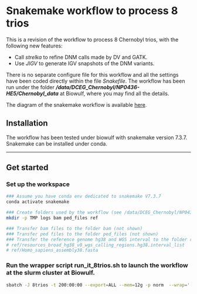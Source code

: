 # Snakemake workflow to process 8 trios
This is a revision of the workflow to process 8 Chernobyl trios, with the following new features:
+ Call *strelka* to refine DNM calls made by DV and GATK.
+ Use *JIGV* to generate IGV snapshots of the DNM variants.

There is no separate configure file for this workflow and all the settings have been coded directly within the file *Snakefile*.  The workflow has been run under the folder ***/data/DCEG_Chernobyl/NP0436-HE5/Chernobyl_data*** at Biowulf, where you may find all the details.

The diagram of the snakemake workflow is available [here](https://github.com/NCI-CGR/TriosCompass_v2/blob/8trios/Chernobyl_strelka_workflow_dag.pdf).

## Installation

The workflow has been tested under biowulf with snakemake version 7.3.7.  Snakemake can be installed under conda.

---

## Get started
### Set up the workspace
```bash
### Assume you have conda env dedicated to snakemake V7.3.7
conda activate snakemake

### Create folders used by the workflow (see /data/DCEG_Chernobyl/NP0436-HE5/Chernobyl_data at biowulf for the actual examples)
mkdir -p TMP logs bam ped_files ref

### Transfer bam files to the folder bam (not shown)
### Transfer ped files to the folder ped_files (not shown)
### Transfer the reference genome hg38 and WGS interval to the folder ref (not shown)
# ref/resources_broad_hg38_v0_wgs_calling_regions.hg38.interval_list
# ref/Homo_sapiens_assembly38.fasta
```

### Run the wrapper script run_it_8trios.sh to launch the workflow at the slurm cluster at Biowulf.
```bash
sbatch -J 8trios -t 200:00:00 --export=ALL --mem=12g -p norm  --wrap='./run_it_8trios.sh '
```
